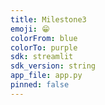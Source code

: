 ```yaml
---
title: Milestone3
emoji: 😁
colorFrom: blue
colorTo: purple
sdk: streamlit
sdk_version: string
app_file: app.py
pinned: false
---
```

